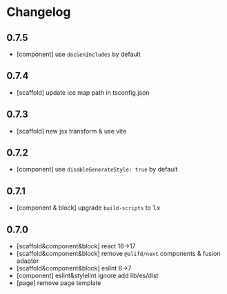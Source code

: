# Changelog

## 0.7.5

- [component] use `docGenIncludes` by default

## 0.7.4

- [scaffold] update ice map path in tsconfig.json

## 0.7.3

- [scaffold] new jsx transform & use vite

## 0.7.2

- [component] use `disableGenerateStyle: true` by default

## 0.7.1

- [component & block] upgrade `build-scripts` to 1.x

## 0.7.0

- [scaffold&component&block] react 16->17
- [scaffold&component&block] remove `@alifd/next` components & fusion adaptor
- [scaffold&component&block] eslint 6->7
- [component] eslint&stylelint ignore add lib/es/dist
- [page] remove page template
